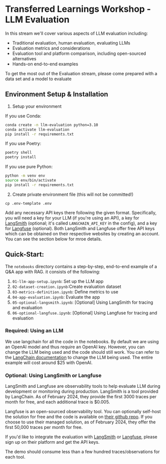 # Transferred Learnings Workshop - LLM Evaluation

In this stream we'll cover various aspects of LLM evaluation including:

* Traditional evaluation, human evaluation, evaluating LLMs
* Evaluation metrics and considerations
* Evaluation tool and platform comparison, including open-sourced alternatives
* Hands-on end-to-end examples

To get the most out of the Evaluation stream, please come prepared with a data set and a model to evaluate

## Environment Setup & Installation

1. Setup your environment

If you use Conda:

```bash
conda create -n llm-evaluation python=3.10
conda activate llm-evaluation
pip install -r requirements.txt
```

If you use Poetry:

```bash
poetry shell
poetry install
```

If you use pure Python:

```bash
python -m venv env
source env/bin/activate
pip install -r requirements.txt
```

2. Create private environment file (this will not be committed!)
```
cp .env-template .env
```

Add any necessary API keys there following the given format. Specifically, you will need a key for your LLM (if you're using an API), a key for [LangSmith](https://smith.langchain.com/) (optional; it's called `LANGCHAIN_API_KEY` in the config), and a key for [Langfuse](https://langfuse.com/) (optional). Both LangSmith and Langfuse offer free API keys which can be obtained on their respective websites by creating an account. You can see the section below for mroe details.

## Quick-Start:

The `notebooks` directory contains a step-by-step, end-to-end example of a Q&A app with RAG. it consists of the following:

1. `01-llm-app-setup.ipynb`: Set up the LLM app
2. `02-dataset-creation.ipynb`:Create evaluation dataset
3. `03-metrics-definition.ipynb`: Define metrics to use
4. `04-app-evaluation.ipynb`: Evaluate the app
5. `05-optional-langsmith.ipynb`: [Optional] Using LangSmith for tracing and evaluation
6. `06-optional-langfuse.ipynb`: [Optional] Using Langfuse for tracing and evaluation

### Required: Using an LLM
We use langchain for all the code in the notebooks. By default we are using an OpenAI model and thus require an OpenAI key. However, you can change the LLM being used and the code should still work. You can refer to the [LangChain documentation](https://python.langchain.com/docs/integrations/llms/) to change the LLM being used. The entire example will cost around $25 with OpenAI.

### Optional: Using LangSmith or Langfuse
LangSmith and Langfuse are observability tools to help evaluate LLM during development or monitoring during production. LangSmith is a tool provided by LangChain. As of February 2024, they provide the first 3000 traces per month for free, and each additional trace is $0.005.

Langfuse is an open-sourced observability tool. You can optionally self-host the solution for free and the code is available on [their github repo](https://github.com/langfuse/langfuse). If you choose to use their managed solution, as of February 2024, they offer the first 50,000 traces per month for free.

If you'd like to integrate the evaluation with [LangSmith](https://smith.langchain.com/) or [Langfuse](https://langfuse.com/), please sign up on their platform and get the API keys.

The demo should consume less than a few hundred traces/observations for each tool. 